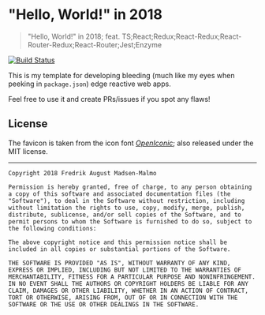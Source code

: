 # "Hello, World!" in 2018

> "Hello, World!" in 2018; feat. TS;React;Redux;React-Redux;React-Router-Redux;React-Router;Jest;Enzyme

[![Build Status](https://travis-ci.org/FredrikAugust/typescript-react-boilerplate.svg?branch=master)](https://travis-ci.org/FredrikAugust/typescript-react-boilerplate)

This is my template for developing bleeding (much like my eyes when peeking in `package.json`) edge
reactive web apps.

Feel free to use it and create PRs/issues if you spot any flaws!

## License

The favicon is taken from the icon font [_OpenIconic_](www.useiconic.com/open); also released under the MIT license.

-----------------------
```
Copyright 2018 Fredrik August Madsen-Malmo

Permission is hereby granted, free of charge, to any person obtaining a copy of this software and associated documentation files (the "Software"), to deal in the Software without restriction, including without limitation the rights to use, copy, modify, merge, publish, distribute, sublicense, and/or sell copies of the Software, and to permit persons to whom the Software is furnished to do so, subject to the following conditions:

The above copyright notice and this permission notice shall be included in all copies or substantial portions of the Software.

THE SOFTWARE IS PROVIDED "AS IS", WITHOUT WARRANTY OF ANY KIND, EXPRESS OR IMPLIED, INCLUDING BUT NOT LIMITED TO THE WARRANTIES OF MERCHANTABILITY, FITNESS FOR A PARTICULAR PURPOSE AND NONINFRINGEMENT. IN NO EVENT SHALL THE AUTHORS OR COPYRIGHT HOLDERS BE LIABLE FOR ANY CLAIM, DAMAGES OR OTHER LIABILITY, WHETHER IN AN ACTION OF CONTRACT, TORT OR OTHERWISE, ARISING FROM, OUT OF OR IN CONNECTION WITH THE SOFTWARE OR THE USE OR OTHER DEALINGS IN THE SOFTWARE.
```